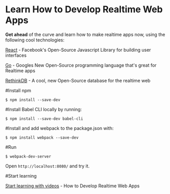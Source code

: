# Learn How to Develop Realtime Web Apps

**Get ahead** of the curve and learn how to make realtime apps now, using the following cool technologies:

[React](https://facebook.github.io/react/) - Facebook's Open-Source Javascript Library for building user interfaces

[Go](https://golang.org/) - Googles New Open-Source programming language that's great for Realtime apps

[RethinkDB](http://rethinkdb.com/) - A cool, new Open-Source database for the realtime web


#Install npm 

```
$ npm install --save-dev
```

#Install Babel CLI locally by running:

```
$ npm install --save-dev babel-cli
```

#Install and add webpack to the package.json with:

```
$ npm install webpack --save-dev
```

#Run

```
$ webpack-dev-server
```
Open ```http://localhost:8080/``` and try it.


#Start learning

[Start learning with videos](http://courses.knowthen.com/courses/learn-how-to-develop-realtime-web-apps) - How to Develop Realtime Web Apps

